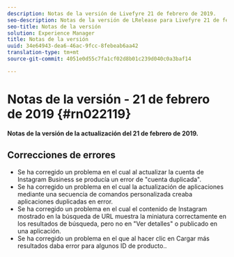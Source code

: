 ```yaml
---
description: Notas de la versión de Livefyre 21 de febrero de 2019.
seo-description: Notas de la versión de LRelease para Livefyre 21 de febrero de 2019.
seo-title: Notas de la versión
solution: Experience Manager
title: Notas de la versión
uuid: 34e64943-dea6-46ac-9fcc-8febeab6aa42
translation-type: tm+mt
source-git-commit: 4051e0d55c7fa1cf02d8b01c239d040c0a3baf14

---
```



# Notas de la versión - 21 de febrero de 2019 {#rn022119}

**Notas de la versión de la actualización del 21 de febrero de 2019.**


## Correcciones de errores

* Se ha corregido un problema en el cual al actualizar la cuenta de Instagram Business se producía un error de "cuenta duplicada".
* Se ha corregido un problema en el cual la actualización de aplicaciones mediante una secuencia de comandos personalizada creaba aplicaciones duplicadas en error.
* Se ha corregido un problema en el cual el contenido de Instagram mostrado en la búsqueda de URL muestra la miniatura correctamente en los resultados de búsqueda, pero no en "Ver detalles" o publicado en una aplicación.
* Se ha corregido un problema en el que al hacer clic en Cargar más resultados daba error para algunos ID de producto..